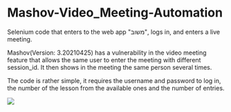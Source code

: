 # Mashov-Video_Meeting-Automation
Selenium code that enters to the web app "משוב", logs in, and enters a live meeting.

Mashov(Version: 3.20210425) has a vulnerability in the video meeting feature that allows the same user to enter the meeting with different session_id.
It then shows in the meeting the same person several times.

The code is rather simple, it requires the username and password to log in, the number of the lesson from the available ones and the number of entries.


<img src="https://web.mashov.info/students/images/logo_students.png">
